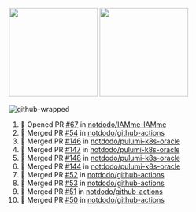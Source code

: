 <a href="https://github.com/notdodo"><img src="https://github-readme-stats.vercel.app/api?username=notdodo&count_private=true&theme=dark" height="180" /></a> <a href="https://github.com/notdodo"><img src="https://github-readme-stats.vercel.app/api/top-langs/?username=notdodo&langs_count=8&theme=dark&hide=tex,java,html,css&layout=compact" height="180" /></a>

![github-wrapped](https://github.com/notdodo/notdodo/assets/6991986/fb310ed4-7b6b-48dd-a447-4c85e6000edb)

<!--START_SECTION:activity-->
1. 💪 Opened PR [#67](https://github.com/notdodo/IAMme-IAMme/pull/67) in [notdodo/IAMme-IAMme](https://github.com/notdodo/IAMme-IAMme)
2. 🎉 Merged PR [#54](https://github.com/notdodo/github-actions/pull/54) in [notdodo/github-actions](https://github.com/notdodo/github-actions)
3. 🎉 Merged PR [#146](https://github.com/notdodo/pulumi-k8s-oracle/pull/146) in [notdodo/pulumi-k8s-oracle](https://github.com/notdodo/pulumi-k8s-oracle)
4. 🎉 Merged PR [#147](https://github.com/notdodo/pulumi-k8s-oracle/pull/147) in [notdodo/pulumi-k8s-oracle](https://github.com/notdodo/pulumi-k8s-oracle)
5. 🎉 Merged PR [#148](https://github.com/notdodo/pulumi-k8s-oracle/pull/148) in [notdodo/pulumi-k8s-oracle](https://github.com/notdodo/pulumi-k8s-oracle)
6. 🎉 Merged PR [#144](https://github.com/notdodo/pulumi-k8s-oracle/pull/144) in [notdodo/pulumi-k8s-oracle](https://github.com/notdodo/pulumi-k8s-oracle)
7. 🎉 Merged PR [#52](https://github.com/notdodo/github-actions/pull/52) in [notdodo/github-actions](https://github.com/notdodo/github-actions)
8. 🎉 Merged PR [#53](https://github.com/notdodo/github-actions/pull/53) in [notdodo/github-actions](https://github.com/notdodo/github-actions)
9. 🎉 Merged PR [#51](https://github.com/notdodo/github-actions/pull/51) in [notdodo/github-actions](https://github.com/notdodo/github-actions)
10. 🎉 Merged PR [#50](https://github.com/notdodo/github-actions/pull/50) in [notdodo/github-actions](https://github.com/notdodo/github-actions)
<!--END_SECTION:activity-->
